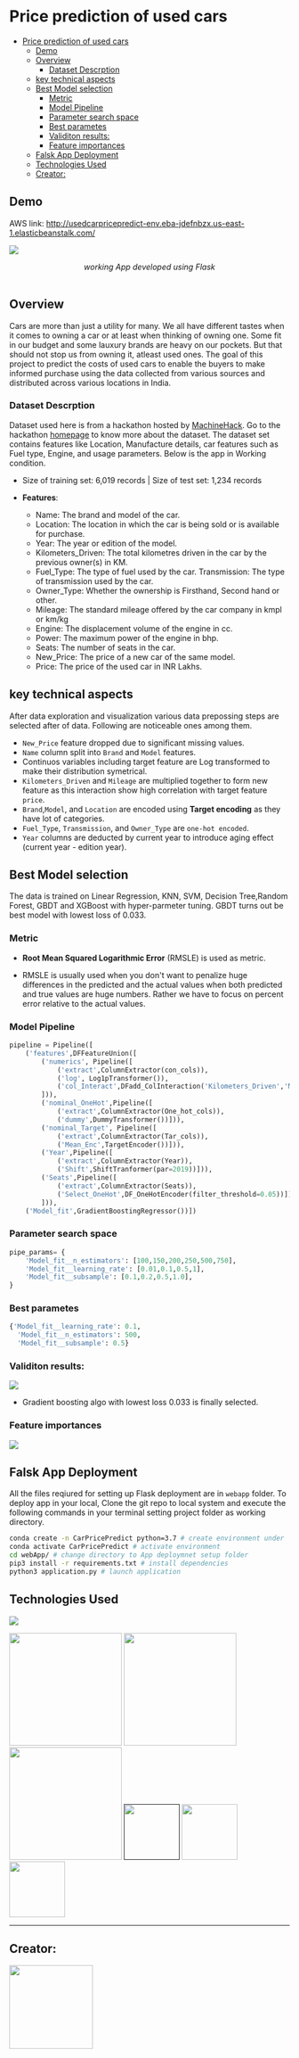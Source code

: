 # Price prediction of used cars

- [Price prediction of used cars](#price-prediction-of-used-cars)
  - [Demo](#demo)
  - [Overview](#overview)
    - [Dataset Descrption](#dataset-descrption)
  - [key technical aspects](#key-technical-aspects)
  - [Best Model selection](#best-model-selection)
    - [Metric](#metric)
    - [Model Pipeline](#model-pipeline)
    - [Parameter search space](#parameter-search-space)
    - [Best parametes](#best-parametes)
    - [Validiton results:](#validiton-results)
    - [Feature importances](#feature-importances)
  - [Falsk App Deployment](#falsk-app-deployment)
  - [Technologies Used](#technologies-used)
  - [Creator:](#creator)

## Demo

AWS link: http://usedcarpricepredict-env.eba-jdefnbzx.us-east-1.elasticbeanstalk.com/

![](Snapshots/working_app.gif)

<center><i>working App developed using Flask</i></center><br>

## Overview
Cars are more than just a utility for many. We all have different tastes when it comes to owning a car or at least when thinking of owning one. Some fit in our budget and some lauxury brands are heavy on our pockets. But that should not stop us from owning it, atleast used ones. The goal of this project to predict the costs of used cars to enable the buyers to make informed purchase using the data collected from various sources and distributed across various locations in India.

### Dataset Descrption

Dataset used here is from a hackathon hosted by [MachineHack](https://www.machinehack.com/). Go to the hackathon [homepage]((https://www.machinehack.com/hackathons/5e8327d352c028cd80a0bd99)) to know more about the dataset. The dataset set contains features like Location, Manufacture details, car features such as Fuel type, Engine, and usage parameters. Below is the app in Working condition.

* Size of training set: 6,019 records | Size of test set: 1,234 records 
  
* **Features**: 
  - Name: The brand and model of the car. 
  - Location: The location in which the car is being sold or is available for purchase. 
  - Year: The year or edition of the model. 
  - Kilometers_Driven: The total kilometres driven in the car by the previous owner(s) in KM. 
  - Fuel_Type: The type of fuel used by the car. Transmission: The type of transmission used by the car. 
  - Owner_Type: Whether the ownership is Firsthand, Second hand or other. 
  - Mileage: The standard mileage offered by the car company in kmpl or km/kg 
  - Engine: The displacement volume of the engine in cc. 
  - Power: The maximum power of the engine in bhp. 
  - Seats: The number of seats in the car. 
  - New_Price: The price of a new car of the same model. 
  - Price: The price of the used car in INR Lakhs.

##  key technical aspects 

After data exploration and visualization various data prepossing steps are selected after of data. Following are noticeable ones among them.

- ```New_Price``` feature dropped due to significant missing values. 
- ```Name``` column split into ```Brand``` and ```Model``` features.
- Continuos variables including target feature are Log transformed to make their distribution symetrical.
-  ```Kilometers_Driven``` and ```Mileage``` are multiplied together to form new feature as this interaction show high correlation with target feature ```price```.
- ```Brand```,```Model```, and ```Location``` are encoded using **Target encoding** as they have lot of categories.
- ```Fuel_Type```, ```Transmission```, and ```Owner_Type``` are ```one-hot encoded```.
- ```Year``` columns are deducted by current year to introduce aging effect (current year - edition year).


## Best Model selection

The data is trained on Linear Regression, KNN, SVM, Decision Tree,Random Forest, GBDT and XGBoost with hyper-parmeter tuning. GBDT turns out be best model with lowest loss of 0.033.

### Metric 

* **Root Mean Squared Logarithmic Error** (RMSLE) is used as metric.

* RMSLE is usually used when you don't want to penalize huge differences in the predicted and the actual values when both predicted and true values are huge numbers. Rather we have to focus on percent error relative to the actual values.


### Model Pipeline 

``` python
pipeline = Pipeline([
    ('features',DFFeatureUnion([
        ('numerics', Pipeline([
            ('extract',ColumnExtractor(con_cols)),
            ('log', Log1pTransformer()),
            ('col_Interact',DFadd_ColInteraction('Kilometers_Driven','Mileage'))
        ])),
        ('nominal_OneHot',Pipeline([
            ('extract',ColumnExtractor(One_hot_cols)),
            ('dummy',DummyTransformer())])),
        ('nominal_Target', Pipeline([
            ('extract',ColumnExtractor(Tar_cols)),
            ('Mean_Enc',TargetEncoder())])),
        ('Year',Pipeline([
            ('extract',ColumnExtractor(Year)),
            ('Shift',ShiftTranformer(par=2019))])),
        ('Seats',Pipeline([
            ('extract',ColumnExtractor(Seats)),
            ('Select_OneHot',DF_OneHotEncoder(filter_threshold=0.05))]))
        ])),
    ('Model_fit',GradientBoostingRegressor())])
```

### Parameter search space
```py
pipe_params= {
    'Model_fit__n_estimators': [100,150,200,250,500,750],
    'Model_fit__learning_rate': [0.01,0.1,0.5,1],
    'Model_fit__subsample': [0.1,0.2,0.5,1.0],
}
```

### Best parametes

``` python
{'Model_fit__learning_rate': 0.1,
  'Model_fit__n_estimators': 500,
  'Model_fit__subsample': 0.5}
```

### Validiton results:

![](Snapshots/Best_model_validRes.png)

- Gradient boosting algo with lowest loss 0.033 is finally selected.

### Feature importances

![](Snapshots/feature_importances.png)


## Falsk App Deployment 

All the files reqiured for setting up Flask deployment are in ```webapp``` folder. To deploy app in your local, Clone the git repo to local system and execute the following commands in your terminal setting project folder as working directory.

```sh
conda create -n CarPricePredict python=3.7 # create environment under 'CarPricePredict' name
conda activate CarPricePredict # activate environment
cd webApp/ # change directory to App deploymnet setup folder
pip3 install -r requirements.txt # install dependencies
python3 application.py # launch application
```


## Technologies Used

![](https://forthebadge.com/images/badges/made-with-python.svg)

[<img target="_blank" src="https://scikit-learn.org/stable/_static/scikit-learn-logo-small.png" width=202>](https://scikit-learn.org/stable/#)
[<img target="_blank" src="https://flask.palletsprojects.com/en/1.1.x/_images/flask-logo.png" width=202>](https://flask.palletsprojects.com/en/1.1.x/) 
[<img target="_blank" src="https://www.techtrainees.com/wp-content/uploads/2018/10/6.png" width=202>](https://aws.amazon.com/s3/)
[<img target="_blank" src="https://upload.wikimedia.org/wikipedia/commons/thumb/6/61/HTML5_logo_and_wordmark.svg/120px-HTML5_logo_and_wordmark.svg.png" width=100>]()
[<img target="_blank" src="https://openjsf.org/wp-content/uploads/sites/84/2019/10/jquery-logo-vertical_large_square.png" width=100>](https://jquery.com/)
[<img target="_blank" src="https://www.docker.com/sites/default/files/d8/styles/role_icon/public/2019-07/vertical-logo-monochromatic.png?itok=erja9lKc" width=100>](https://www.docker.com/)



--------------------------------------------

## Creator:

[<img target="_blank" src="https://media-exp1.licdn.com/dms/image/C4D03AQG-6F3HHlCTVw/profile-displayphoto-shrink_200_200/0?e=1599091200&v=beta&t=WcZLox9lzVQqIDJ2-5DsEhNFvEE1zrZcvkmcepJ9QH8" width=150>](https://skumar-djangoblog.herokuapp.com/)